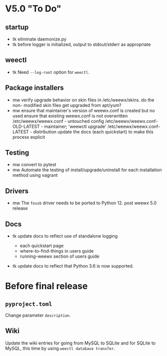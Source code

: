 # V5.0 "To Do"

## startup

- tk eliminate daemonize.py
- tk before logger is initialized, output to stdout/stderr as appropriate

## weectl

- tk Need `--log-root` option for `weectl`.


## Package installers

- mw verify upgrade behavior on skin files in /etc/weewx/skins.  do the non-
    modified skin files get upgraded from apt/yum?
- mw ensure that maintainer's version of weewx.conf is created but no used
  ensure that existing weewx.conf is not overwritten
    /etc/weewx/weewx.conf - untouched config
    /etc/weewx/weewx.conf-OLD-LATEST - maintainer; 'weewctl upgrade'
    /etc/weewx/weewx.conf-LATEST - distribution
  update the docs (each quickstart) to make this process explicit

## Testing

- mw convert to pytest
- mw Automate the testing of install/upgrade/uninstall for each installation
    method using vagrant


## Drivers

- mw The `fousb` driver needs to be ported to Python 12.  post weewx 5.0 release


## Docs

- tk update docs to reflect use of standalone logging
  - each quickstart page
  - where-to-find-things in users guide
  - running-weewx section of users guide

- tk update docs to reflect that Python 3.6 is now supported.


# Before final release

## `pyproject.toml`

Change parameter `description`.


## Wiki

Update the wiki entries for going from MySQL to SQLite and for SQLite to MySQL,
this time by using `weectl database transfer`.

